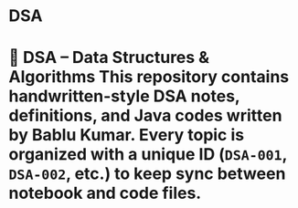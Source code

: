 # DSA
# 📘 DSA – Data Structures &amp; Algorithms This repository contains handwritten-style DSA notes, definitions, and Java codes written by **Bablu Kumar**.  Every topic is organized with a unique ID (`DSA-001`, `DSA-002`, etc.) to keep sync between notebook and code files.
